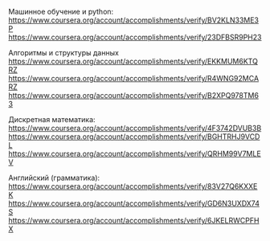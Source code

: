 Машинное обучение и python:
https://www.coursera.org/account/accomplishments/verify/BV2KLN33ME3P
https://www.coursera.org/account/accomplishments/verify/23DFBSR9PH23

Алгоритмы и структуры данных
https://www.coursera.org/account/accomplishments/verify/EKKMUM6KTQRZ
https://www.coursera.org/account/accomplishments/verify/R4WNG92MCARZ
https://www.coursera.org/account/accomplishments/verify/B2XPQ978TM63

Дискретная математика:
https://www.coursera.org/account/accomplishments/verify/4F3742DVUB3B
https://www.coursera.org/account/accomplishments/verify/BGHTRHJ9VCDL
https://www.coursera.org/account/accomplishments/verify/QRHM99V7MLEV

Английский (грамматика):
https://www.coursera.org/account/accomplishments/verify/83V27Q6KXXEK
https://www.coursera.org/account/accomplishments/verify/GD6N3UXDX74S
https://www.coursera.org/account/accomplishments/verify/6JKELRWCPFHX
